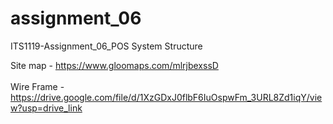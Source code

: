# assignment_06
ITS1119-Assignment_06_POS System Structure


Site map - https://www.gloomaps.com/mlrjbexssD <br><br>
Wire Frame - https://drive.google.com/file/d/1XzGDxJ0flbF6IuOspwFm_3URL8Zd1iqY/view?usp=drive_link

